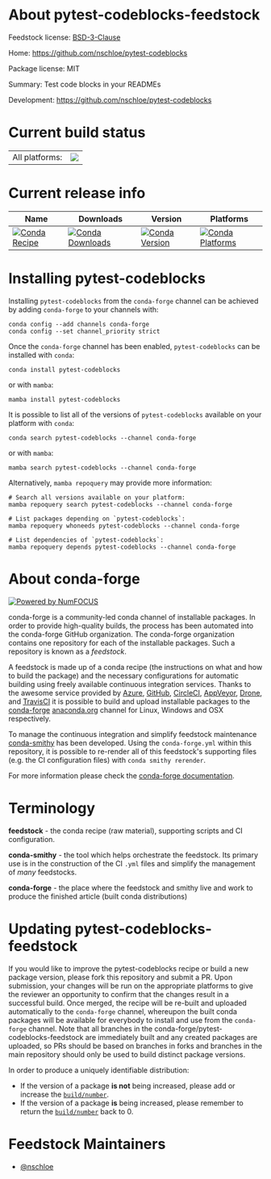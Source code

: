 About pytest-codeblocks-feedstock
=================================

Feedstock license: [BSD-3-Clause](https://github.com/conda-forge/pytest-codeblocks-feedstock/blob/main/LICENSE.txt)

Home: https://github.com/nschloe/pytest-codeblocks

Package license: MIT

Summary: Test code blocks in your READMEs

Development: https://github.com/nschloe/pytest-codeblocks

Current build status
====================


<table><tr><td>All platforms:</td>
    <td>
      <a href="https://dev.azure.com/conda-forge/feedstock-builds/_build/latest?definitionId=12679&branchName=main">
        <img src="https://dev.azure.com/conda-forge/feedstock-builds/_apis/build/status/pytest-codeblocks-feedstock?branchName=main">
      </a>
    </td>
  </tr>
</table>

Current release info
====================

| Name | Downloads | Version | Platforms |
| --- | --- | --- | --- |
| [![Conda Recipe](https://img.shields.io/badge/recipe-pytest--codeblocks-green.svg)](https://anaconda.org/conda-forge/pytest-codeblocks) | [![Conda Downloads](https://img.shields.io/conda/dn/conda-forge/pytest-codeblocks.svg)](https://anaconda.org/conda-forge/pytest-codeblocks) | [![Conda Version](https://img.shields.io/conda/vn/conda-forge/pytest-codeblocks.svg)](https://anaconda.org/conda-forge/pytest-codeblocks) | [![Conda Platforms](https://img.shields.io/conda/pn/conda-forge/pytest-codeblocks.svg)](https://anaconda.org/conda-forge/pytest-codeblocks) |

Installing pytest-codeblocks
============================

Installing `pytest-codeblocks` from the `conda-forge` channel can be achieved by adding `conda-forge` to your channels with:

```
conda config --add channels conda-forge
conda config --set channel_priority strict
```

Once the `conda-forge` channel has been enabled, `pytest-codeblocks` can be installed with `conda`:

```
conda install pytest-codeblocks
```

or with `mamba`:

```
mamba install pytest-codeblocks
```

It is possible to list all of the versions of `pytest-codeblocks` available on your platform with `conda`:

```
conda search pytest-codeblocks --channel conda-forge
```

or with `mamba`:

```
mamba search pytest-codeblocks --channel conda-forge
```

Alternatively, `mamba repoquery` may provide more information:

```
# Search all versions available on your platform:
mamba repoquery search pytest-codeblocks --channel conda-forge

# List packages depending on `pytest-codeblocks`:
mamba repoquery whoneeds pytest-codeblocks --channel conda-forge

# List dependencies of `pytest-codeblocks`:
mamba repoquery depends pytest-codeblocks --channel conda-forge
```


About conda-forge
=================

[![Powered by
NumFOCUS](https://img.shields.io/badge/powered%20by-NumFOCUS-orange.svg?style=flat&colorA=E1523D&colorB=007D8A)](https://numfocus.org)

conda-forge is a community-led conda channel of installable packages.
In order to provide high-quality builds, the process has been automated into the
conda-forge GitHub organization. The conda-forge organization contains one repository
for each of the installable packages. Such a repository is known as a *feedstock*.

A feedstock is made up of a conda recipe (the instructions on what and how to build
the package) and the necessary configurations for automatic building using freely
available continuous integration services. Thanks to the awesome service provided by
[Azure](https://azure.microsoft.com/en-us/services/devops/), [GitHub](https://github.com/),
[CircleCI](https://circleci.com/), [AppVeyor](https://www.appveyor.com/),
[Drone](https://cloud.drone.io/welcome), and [TravisCI](https://travis-ci.com/)
it is possible to build and upload installable packages to the
[conda-forge](https://anaconda.org/conda-forge) [anaconda.org](https://anaconda.org/)
channel for Linux, Windows and OSX respectively.

To manage the continuous integration and simplify feedstock maintenance
[conda-smithy](https://github.com/conda-forge/conda-smithy) has been developed.
Using the ``conda-forge.yml`` within this repository, it is possible to re-render all of
this feedstock's supporting files (e.g. the CI configuration files) with ``conda smithy rerender``.

For more information please check the [conda-forge documentation](https://conda-forge.org/docs/).

Terminology
===========

**feedstock** - the conda recipe (raw material), supporting scripts and CI configuration.

**conda-smithy** - the tool which helps orchestrate the feedstock.
                   Its primary use is in the construction of the CI ``.yml`` files
                   and simplify the management of *many* feedstocks.

**conda-forge** - the place where the feedstock and smithy live and work to
                  produce the finished article (built conda distributions)


Updating pytest-codeblocks-feedstock
====================================

If you would like to improve the pytest-codeblocks recipe or build a new
package version, please fork this repository and submit a PR. Upon submission,
your changes will be run on the appropriate platforms to give the reviewer an
opportunity to confirm that the changes result in a successful build. Once
merged, the recipe will be re-built and uploaded automatically to the
`conda-forge` channel, whereupon the built conda packages will be available for
everybody to install and use from the `conda-forge` channel.
Note that all branches in the conda-forge/pytest-codeblocks-feedstock are
immediately built and any created packages are uploaded, so PRs should be based
on branches in forks and branches in the main repository should only be used to
build distinct package versions.

In order to produce a uniquely identifiable distribution:
 * If the version of a package **is not** being increased, please add or increase
   the [``build/number``](https://docs.conda.io/projects/conda-build/en/latest/resources/define-metadata.html#build-number-and-string).
 * If the version of a package **is** being increased, please remember to return
   the [``build/number``](https://docs.conda.io/projects/conda-build/en/latest/resources/define-metadata.html#build-number-and-string)
   back to 0.

Feedstock Maintainers
=====================

* [@nschloe](https://github.com/nschloe/)

